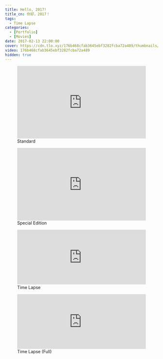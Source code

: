```yaml
---
title: Hello, 2017!
title_cn: 你好，2017！
tags:
  - Time Lapse
categories:
  - [Portfolio]
  - [Movies]
date: 2017-02-13 22:00:00
cover: https://cdn.tlo.xyz/176b468cfab3645ebf3282fcba72a489/thumbnails/thumbnail.jpg?time=47s
video: 176b468cfab3645ebf3282fcba72a489
hidden: true
---
```


<figure class="my-video">
  <div style="position: relative; padding-top: 56.25%;"><iframe src="https://cdn.tlo.xyz/176b468cfab3645ebf3282fcba72a489/iframe?preload=metadata&poster=https%3A%2F%2Fcdn.tlo.xyz%2F176b468cfab3645ebf3282fcba72a489%2Fthumbnails%2Fthumbnail.jpg%3Ftime%3D47s%26height%3D600" style="border: none; position: absolute; top: 0; left: 0; height: 100%; width: 100%;" allow="accelerometer; gyroscope; autoplay; encrypted-media; picture-in-picture;" allowfullscreen="true"></iframe></div>
  <figcaption>Standard</figcaption>
</figure>

<figure class="my-video">
  <div style="position: relative; padding-top: 56.25%;"><iframe src="https://cdn.tlo.xyz/979ffd0a11d592612143daa66aab7f3c/iframe?preload=metadata&poster=https%3A%2F%2Fcdn.tlo.xyz%2F979ffd0a11d592612143daa66aab7f3c%2Fthumbnails%2Fthumbnail.jpg%3Ftime%3D%26height%3D600" style="border: none; position: absolute; top: 0; left: 0; height: 100%; width: 100%;" allow="accelerometer; gyroscope; autoplay; encrypted-media; picture-in-picture;" allowfullscreen="true"></iframe></div>
  <figcaption>Special Edition</figcaption>
</figure>

<figure class="my-video">
  <div style="position: relative; padding-top: 42.552083333333336%;"><iframe src="https://cdn.tlo.xyz/0d950a67199f3e0bc5c170fddbca1e3a/iframe?preload=metadata&poster=https%3A%2F%2Fcdn.tlo.xyz%2F0d950a67199f3e0bc5c170fddbca1e3a%2Fthumbnails%2Fthumbnail.jpg%3Ftime%3D%26height%3D600" style="border: none; position: absolute; top: 0; left: 0; height: 100%; width: 100%;" allow="accelerometer; gyroscope; autoplay; encrypted-media; picture-in-picture;" allowfullscreen="true"></iframe></div>
  <figcaption>Time Lapse</figcaption>
</figure>

<figure class="my-video">
  <div style="position: relative; padding-top: 42.552083333333336%;"><iframe src="https://cdn.tlo.xyz/3a6ac42a19fdb91ac6bf88592a75d381/iframe?preload=metadata&poster=https%3A%2F%2Fcdn.tlo.xyz%2F3a6ac42a19fdb91ac6bf88592a75d381%2Fthumbnails%2Fthumbnail.jpg%3Ftime%3D%26height%3D600" style="border: none; position: absolute; top: 0; left: 0; height: 100%; width: 100%;" allow="accelerometer; gyroscope; autoplay; encrypted-media; picture-in-picture;" allowfullscreen="true"></iframe></div>
  <figcaption>Time Lapse (Full)</figcaption>
</figure>
